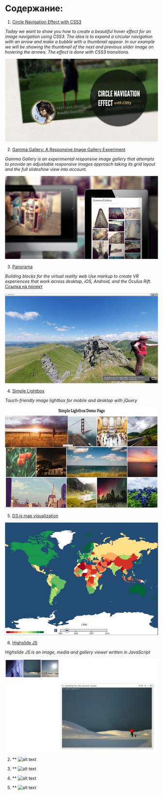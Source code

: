 # Содержание:

1. [Circle Navigation Effect with CSS3](./circle-navigation-effect.zip)

*Today we want to show you how to create a beautiful hover effect for an image navigation using CSS3. The idea is to expand a circular navigation with an arrow and make a bubble with a thumbnail appear. In our example we will be showing the thumbnail of the next and previous slider image on hovering the arrows. The effect is done with CSS3 transitions.*

![alt text](./img/CircleNavigationEffect.jpg "Circle Navigation Effect with CSS3")


2. [Gamma Gallery: A Responsive Image Gallery Experiment](./gamma-gallery.zip)

*Gamma Gallery is an experimental responsive image gallery that attempts to provide an adjustable responsive images approach taking its grid layout and the full slideshow view into account.*

![alt text](./img/GammaGallery.jpg "Gamma Gallery")

3. [Panorama](./panorama.zip)

*Building blocks for the virtual reality web Use markup to create VR experiences that work across desktop, iOS, Android, and the Oculus Rift.* [Ссылка на проект](https://aframe.io/)

![alt text](./img/panorama.jpg "Panorama")


4. [Simple Lightbox](./simple-lightbox.zip)

*Touch-friendly image lightbox for mobile and desktop with jQuery*

![alt text](./img/simple-lightbox.jpg "Simple Lightbox")

5. [D3.js map visualization](./d3js-map-visualization.zip)

![alt text](./img/d3js-map-visualization.jpg "D3.js map visualization")

6. [Highslide JS](./high-slide.zip)

*Highslide JS is an image, media and gallery viewer written in JavaScript*

![alt text](./img/high-slide.jpg "Highslide JS")

2. [](./)
**
![alt text](./img/ "")

2. [](./)
**
![alt text](./img/ "")

2. [](./)
**
![alt text](./img/ "")

2. [](./)
**
![alt text](./img/ "")



